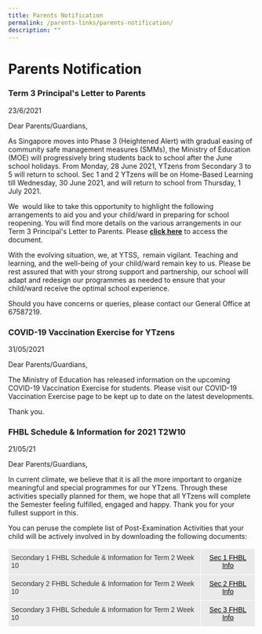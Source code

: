 ```yaml
---
title: Parents Notification
permalink: /parents-links/parents-notification/
description: ""
---
```

# **Parents Notification**

### Term 3 Principal's Letter to Parents 

23/6/2021

Dear Parents/Guardians,  

As Singapore moves into Phase 3 (Heightened Alert) with gradual easing of community safe management measures (SMMs), the Ministry of Education (MOE) will progressively bring students back to school after the June school holidays. From Monday, 28 June 2021, YTzens from Secondary 3 to 5 will return to school. Sec 1 and 2 YTzens will be on Home-Based Learning till Wednesday, 30 June 2021, and will return to school from Thursday, 1 July 2021.

We  would like to take this opportunity to highlight the following arrangements to aid you and your child/ward in preparing for school reopening. You will find more details on the various arrangements in our Term 3 Principal's Letter to Parents. Please [**click here**](/files/Letter%20to%20Parents%20for%20Term%203%202021%2023%20June%201500%20hrs.pdf) to access the document.

With the evolving situation, we, at YTSS,  remain vigilant. Teaching and learning, and the well-being of your child/ward remain key to us. Please be rest assured that with your strong support and partnership, our school will adapt and redesign our programmes as needed to ensure that your child/ward receive the optimal school experience.

Should you have concerns or queries, please contact our General Office at 67587219.

### COVID-19 Vaccination Exercise for YTzens

31/05/2021  
  
Dear Parents/Guardians,  
  
The Ministry of Education has released information on the upcoming COVID-19 Vaccination Exercise for students. Please visit our COVID-19 Vaccination Exercise page to be kept up to date on the latest developments.  
  
Thank you.

### FHBL Schedule & Information for 2021 T2W10

21/05/21  

Dear Parents/Guardians,

In current climate, we believe that it is all the more important to organize meaningful and special programmes for our YTzens. Through these activities specially planned for them, we hope that all YTzens will complete the Semester feeling fulfilled, engaged and happy. Thank you for your fullest support in this.

You can peruse the complete list of Post-Examination Activities that your child will be actively involved in by downloading the following documents:


<table style="border-collapse:collapse;border-spacing:0" class="tg"><thead><tr><th style="background-color:#EAEAEA;border-color:#ffffff;border-style:solid;border-width:1px;color:#333;font-family:Arial, sans-serif;font-size:14px;font-weight:normal;overflow:hidden;padding:10px 5px;text-align:left;vertical-align:top;word-break:normal">Secondary 1 FHBL Schedule &amp; Information for Term 2 Week 10</th><th style="background-color:#EAEAEA;border-color:#ffffff;border-style:solid;border-width:1px;color:#333;font-family:Arial, sans-serif;font-size:14px;font-weight:normal;overflow:hidden;padding:10px 5px;text-align:center;vertical-align:top;word-break:normal"><a href="/files/Sec%201%20FHBL%20Info.pdf" target="_blank" rel="noopener noreferrer"><span style="text-decoration:none;color:#000">Sec 1 FHBL Info</span></a></th></tr></thead><tbody><tr><td style="background-color:#EAEAEA;border-color:#ffffff;border-style:solid;border-width:1px;color:#333;font-family:Arial, sans-serif;font-size:14px;overflow:hidden;padding:10px 5px;text-align:left;vertical-align:top;word-break:normal">Secondary 2 FHBL Schedule &amp; Information for Term 2 Week 10</td><td style="background-color:#EAEAEA;border-color:#ffffff;border-style:solid;border-width:1px;color:#333;font-family:Arial, sans-serif;font-size:14px;overflow:hidden;padding:10px 5px;text-align:center;vertical-align:top;word-break:normal"><a href="/files/Sec%202%20FHBL%20Info.pdf"><span style="text-decoration:none;color:#000">Sec 2 FHBL Info</span></a></td></tr><tr><td style="background-color:#EAEAEA;border-color:#ffffff;border-style:solid;border-width:1px;color:#333;font-family:Arial, sans-serif;font-size:14px;overflow:hidden;padding:10px 5px;text-align:left;vertical-align:top;word-break:normal">Secondary 3 FHBL Schedule &amp; Information for Term 2 Week 10</td><td style="background-color:#EAEAEA;border-color:#ffffff;border-style:solid;border-width:1px;color:#333;font-family:Arial, sans-serif;font-size:14px;overflow:hidden;padding:10px 5px;text-align:center;vertical-align:top;word-break:normal"><a href="/files/Sec%203%20FHBL%20Info.pdf"><span style="text-decoration:none;color:#000">Sec 3 FHBL Info</span></a></td></tr></tbody></table>